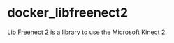 # docker_libfreenect2
[Lib Freenect 2 ](https://github.com/OpenKinect/libfreenect2) is a library to use the Microsoft Kinect 2.